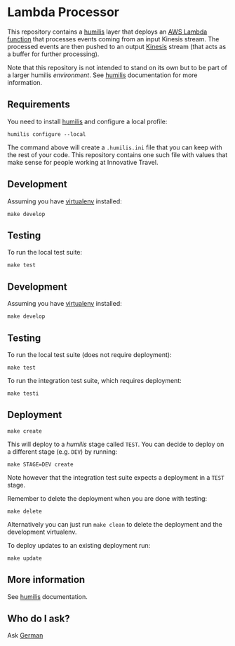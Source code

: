 Lambda Processor
==================

This repository contains a [humilis][humilis] layer that deploys
an [AWS Lambda function][lambda] that processes events coming from an input
Kinesis stream. The processed events are then pushed to an output 
[Kinesis][kinesis] stream (that acts as a buffer for further processing).

Note that this repository is not intended to stand on its own but to be part
of a larger humilis _environment_. See [humilis][humilis] documentation for
more information.

[firehose]: http://docs.aws.amazon.com/firehose/latest/dev/what-is-this-service.html
[kinesis]: https://aws.amazon.com/documentation/kinesis/
[humilis]: https://github.com/InnovativeTravel/humilis
[lambda]: https://aws.amazon.com/documentation/lambda/


## Requirements

You need to install [humilis][humilis] and configure a local profile:

```
humilis configure --local
```

The command above will create a `.humilis.ini` file that you can keep with the
rest of your code. This repository contains one such file with values that make
sense for people working at Innovative Travel.


## Development

Assuming you have [virtualenv][venv] installed:

[venv]: https://virtualenv.readthedocs.org/en/latest/

```
make develop
```


## Testing

To run the local test suite:

```
make test
```


## Development

Assuming you have [virtualenv][virtualenv] installed:

[virtualenv]: https://virtualenv.readthedocs.org/en/latest/

```
make develop
```


## Testing

To run the local test suite (does not require deployment):

```
make test
```

To run the integration test suite, which requires deployment:

```
make testi
```


## Deployment

```
make create 
```

This will deploy to a _humilis_ stage called `TEST`. You can decide
to deploy on a different stage (e.g. `DEV`) by running:

```
make STAGE=DEV create
```

Note however that the integration test suite expects a deployment in a
`TEST` stage.

Remember to delete the deployment when you are done with testing:

```
make delete
```

Alternatively you can just run `make clean` to delete the deployment and the
development virtualenv.

To deploy updates to an existing deployment run:

```
make update
```


## More information

See [humilis][humilis] documentation.


## Who do I ask?

Ask [German](mailto:german@innovativetravel.eu)
